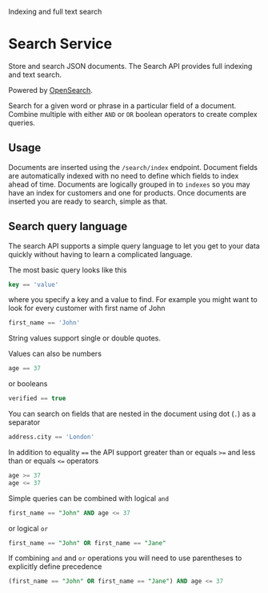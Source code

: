 Indexing and full text search

# Search Service

Store and search JSON documents. The Search API provides full indexing and text search.

Powered by [OpenSearch](https://opensearch.org/).

Search for a given word or phrase in a particular field of a document. Combine multiple with either `AND` or `OR` boolean operators to create complex queries.

## Usage
Documents are inserted using the `/search/index` endpoint. Document fields are automatically indexed with no need to define which fields to index ahead of time. Documents are logically grouped in to `indexes` so you may have an index for customers and one for products. Once documents are inserted you are ready to search, simple as that.

## Search query language

The search API supports a simple query language to let you get to your data quickly without having to learn a complicated language. 

The most basic query looks like this

```sql
key == 'value'
```

where you specify a key and a value to find. For example you might want to look for every customer with first name of John

```sql
first_name == 'John'
```

String values support single or double quotes. 

Values can also be numbers 

```sql
age == 37
```

or booleans

```sql
verified == true
```

You can search on fields that are nested in the document using dot (`.`) as a separator 

```sql
address.city == 'London'
```

In addition to equality `==` the API support greater than or equals `>=` and less than or equals `<=` operators

```sql
age >= 37
age <= 37
```

Simple queries can be combined with logical `and` 

```sql
first_name == "John" AND age <= 37
```

or logical `or`
```sql
first_name == "John" OR first_name == "Jane"
```

If combining `and` and `or` operations you will need to use parentheses to explicitly define precedence

```sql
(first_name == "John" OR first_name == "Jane") AND age <= 37 
```
